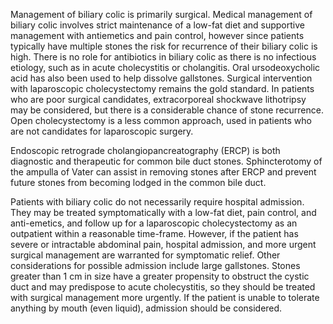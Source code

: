 Management of biliary colic is primarily surgical. Medical management of biliary colic involves strict maintenance of a low-fat diet and supportive management with antiemetics and pain control, however since patients typically have multiple stones the risk for recurrence of their biliary colic is high. There is no role for antibiotics in biliary colic as there is no infectious etiology, such as in acute cholecystitis or cholangitis. Oral ursodeoxycholic acid has also been used to help dissolve gallstones. Surgical intervention with laparoscopic cholecystectomy remains the gold standard. In patients who are poor surgical candidates, extracorporeal shockwave lithotripsy may be considered, but there is a considerable chance of stone recurrence. Open cholecystectomy is a less common approach, used in patients who are not candidates for laparoscopic surgery.

Endoscopic retrograde cholangiopancreatography (ERCP) is both diagnostic and therapeutic for common bile duct stones. Sphincterotomy of the ampulla of Vater can assist in removing stones after ERCP and prevent future stones from becoming lodged in the common bile duct.

Patients with biliary colic do not necessarily require hospital admission. They may be treated symptomatically with a low-fat diet, pain control, and anti-emetics, and follow up for a laparoscopic cholecystectomy as an outpatient within a reasonable time-frame. However, if the patient has severe or intractable abdominal pain, hospital admission, and more urgent surgical management are warranted for symptomatic relief. Other considerations for possible admission include large gallstones. Stones greater than 1 cm in size have a greater propensity to obstruct the cystic duct and may predispose to acute cholecystitis, so they should be treated with surgical management more urgently. If the patient is unable to tolerate anything by mouth (even liquid), admission should be considered.